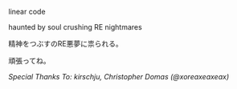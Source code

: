 linear code

haunted by soul crushing RE nightmares

精神をつぶすのRE悪夢に祟られる。

頑張ってね。

*Special Thanks To: kirschju, Christopher Domas (@xoreaxeaxeax)*